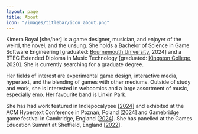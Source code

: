 ```yaml
---
layout: page
title: About
icon: "/images/titlebar/icon_about.png"
---
```


Kimera Royal [she/her] is a game designer, musician, and enjoyer of the weird, the novel, and the unsung. She holds a Bachelor of Science in Game Software Engineering [graduated: [Bournemouth University](https://www.bournemouth.ac.uk/study/courses/bsc-hons-games-software-engineering), 2024] and a BTEC Extended Diploma in Music Technology [graduated: [Kingston College](https://stcg.ac.uk/kingston-college/music/l3-btec-national-foundation-diploma-in-music-production-technology), 2020]. She is currently searching for a graduate degree.

Her fields of interest are experimental game design, interactive media, hypertext, and the blending of games with other mediums. Outside of study and work, she is interested in webcomics and a large assortment of music, especially emo. Her favourite band is Linkin Park.

She has had work featured in Indiepocalypse [[2024](https://pizzapranks.itch.io/indiepocalypse-56)] and exhibited at the ACM Hypertext Conference in Poznań, Poland [[2024](https://ht.acm.org/ht2024/interactive-narrative-exhibition/)] and Gamebridge game festival in Cambridge, England [[2024](https://gamebridge.uk/)]. She has panelled at the Games Education Summit at Sheffield, England [[2022](https://thebgi.uk/vocation/games-education-summit-22-schedule/)].